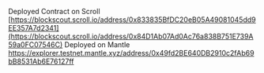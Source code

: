Deployed Contract on Scroll [https://blockscout.scroll.io/address/0x833835BfDC20eB05A49081045dd9EE357A7d2341](https://blockscout.scroll.io/address/0x84D1Ab07Ad0Ac76a838B751E739A59a0FC07546C)
Deployed on Mantle https://explorer.testnet.mantle.xyz/address/0x49fd2BE640DB2910c2fAb69bB8531Ab6E76127ff
